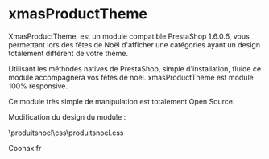 ﻿xmasProductTheme
================

XmasProductTheme, est un module compatible PrestaShop 1.6.0.6, vous permettant lors des fêtes de Noël d'afficher une catégories ayant un design totalement différent de votre thème.

Utilisant les méthodes natives de PrestaShop, simple d'installation, fluide ce module accompagnera vos fêtes de noël. xmasProductTheme est module 100% responsive.

Ce module très simple de manipulation est totalement Open Source.

Modification du design du module :

\produitsnoel\css\produitsnoel.css

Coonax.fr
